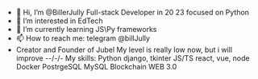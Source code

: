 - 👋 Hi, I’m @BillerJully Full-stack Developer in 20 23 focused on Python
- 👀 I’m interested in EdTech
- 🌱 I’m currently learning JS\Py frameworks
- 📫 How to reach me: telegram @billJully
- Creator and Founder of Jubel
My level is really low now, but i will improve
-\-/\-/-
My skills:
Python django, tkinter
JS/TS react, vue, node
Docker
PostrgeSQL
MySQL
Blockchain
WEB 3.0
<!---
BillerJully/BillerJully is a ✨ special ✨ repository because its `README.md` (this file) appears on your GitHub profile.
You can click the Preview link to take a look at your changes.
--->
